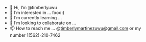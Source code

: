 - 👋 Hi, I’m @timberlyuwu
- 👀 I’m interested in ... food:)
- 🌱 I’m currently learning ...
- 💞️ I’m looking to collaborate on ...
- 📫 How to reach me ... @timberlymartinezuwu@gmail.com or my number 1(562)-210-7462

<!---
timberlyuwu/timberlyuwu is a ✨ special ✨ repository because its `README.md` (this file) appears on your GitHub profile.
You can click the Preview link to take a look at your changes.
--->
